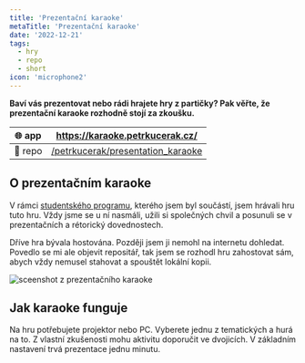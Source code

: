 ```yaml
---
title: 'Prezentační karaoke'
metaTitle: 'Prezentační karaoke'
date: '2022-12-21'
tags:
  - hry
  - repo
  - short
icon: 'microphone2'
---
```


**Baví vás prezentovat nebo rádi hrajete hry z partičky? Pak věřte, že prezentační karaoke rozhodně stojí za zkoušku.**


| 🌐 app  | https://karaoke.petrkucerak.cz/                                                          |
| ------ | ---------------------------------------------------------------------------------------- |
| 🔨 repo | [/petrkucerak/presentation_karaoke](https://github.com/petrkucerak/presentation_karaoke) |


## O prezentačním karaoke

V rámci [studentského programu](https://www.microsoft.com/cs-cz/education/students/stc), kterého jsem byl součástí, jsem hrávali hru tuto hru. Vždy jsme se u ní nasmáli, užili si společných chvil a posunuli se v prezentačních a rétorický dovednostech.

Dříve hra bývala hostována. Později jsem ji nemohl na internetu dohledat. Povedlo se mi ale objevit repositář, tak jsem se rozhodl hru zahostovat sám, abych vždy nemusel stahovat a spouštět lokální kopii.

![sceenshot z prezentačního karaoke](/posts/prezentacni-karaoke-01.png)

## Jak karaoke funguje

Na hru potřebujete projektor nebo PC. Vyberete jednu z tematických a hurá na to. Z vlastní zkušenosti mohu aktivitu doporučit ve dvojicích. V základním nastavení trvá prezentace jednu minutu.

